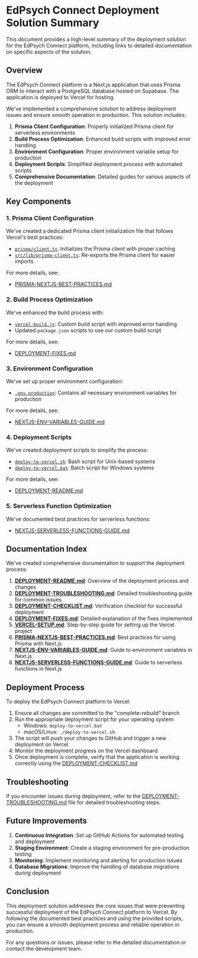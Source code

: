 # EdPsych Connect Deployment Solution Summary

This document provides a high-level summary of the deployment solution for the EdPsych Connect platform, including links to detailed documentation on specific aspects of the solution.

## Overview

The EdPsych Connect platform is a Next.js application that uses Prisma ORM to interact with a PostgreSQL database hosted on Supabase. The application is deployed to Vercel for hosting.

We've implemented a comprehensive solution to address deployment issues and ensure smooth operation in production. This solution includes:

1. **Prisma Client Configuration**: Properly initialized Prisma client for serverless environments
2. **Build Process Optimization**: Enhanced build scripts with improved error handling
3. **Environment Configuration**: Proper environment variable setup for production
4. **Deployment Scripts**: Simplified deployment process with automated scripts
5. **Comprehensive Documentation**: Detailed guides for various aspects of the deployment

## Key Components

### 1. Prisma Client Configuration

We've created a dedicated Prisma client initialization file that follows Vercel's best practices:

- [`prisma/client.ts`](./prisma/client.ts): Initializes the Prisma client with proper caching
- [`src/lib/prisma-client.ts`](./src/lib/prisma-client.ts): Re-exports the Prisma client for easier imports

For more details, see:
- [PRISMA-NEXTJS-BEST-PRACTICES.md](./PRISMA-NEXTJS-BEST-PRACTICES.md)

### 2. Build Process Optimization

We've enhanced the build process with:

- [`vercel-build.js`](./vercel-build.js): Custom build script with improved error handling
- Updated `package.json` scripts to use our custom build script

For more details, see:
- [DEPLOYMENT-FIXES.md](./DEPLOYMENT-FIXES.md)

### 3. Environment Configuration

We've set up proper environment configuration:

- [`.env.production`](./.env.production): Contains all necessary environment variables for production

For more details, see:
- [NEXTJS-ENV-VARIABLES-GUIDE.md](./NEXTJS-ENV-VARIABLES-GUIDE.md)

### 4. Deployment Scripts

We've created deployment scripts to simplify the process:

- [`deploy-to-vercel.sh`](./deploy-to-vercel.sh): Bash script for Unix-based systems
- [`deploy-to-vercel.bat`](./deploy-to-vercel.bat): Batch script for Windows systems

For more details, see:
- [DEPLOYMENT-README.md](./DEPLOYMENT-README.md)

### 5. Serverless Function Optimization

We've documented best practices for serverless functions:

- [NEXTJS-SERVERLESS-FUNCTIONS-GUIDE.md](./NEXTJS-SERVERLESS-FUNCTIONS-GUIDE.md)

## Documentation Index

We've created comprehensive documentation to support the deployment process:

1. **[DEPLOYMENT-README.md](./DEPLOYMENT-README.md)**: Overview of the deployment process and changes
2. **[DEPLOYMENT-TROUBLESHOOTING.md](./DEPLOYMENT-TROUBLESHOOTING.md)**: Detailed troubleshooting guide for common issues
3. **[DEPLOYMENT-CHECKLIST.md](./DEPLOYMENT-CHECKLIST.md)**: Verification checklist for successful deployment
4. **[DEPLOYMENT-FIXES.md](./DEPLOYMENT-FIXES.md)**: Detailed explanation of the fixes implemented
5. **[VERCEL-SETUP.md](./VERCEL-SETUP.md)**: Step-by-step guide for setting up the Vercel project
6. **[PRISMA-NEXTJS-BEST-PRACTICES.md](./PRISMA-NEXTJS-BEST-PRACTICES.md)**: Best practices for using Prisma with Next.js
7. **[NEXTJS-ENV-VARIABLES-GUIDE.md](./NEXTJS-ENV-VARIABLES-GUIDE.md)**: Guide to environment variables in Next.js
8. **[NEXTJS-SERVERLESS-FUNCTIONS-GUIDE.md](./NEXTJS-SERVERLESS-FUNCTIONS-GUIDE.md)**: Guide to serverless functions in Next.js

## Deployment Process

To deploy the EdPsych Connect platform to Vercel:

1. Ensure all changes are committed to the "complete-rebuild" branch
2. Run the appropriate deployment script for your operating system:
   - Windows: `deploy-to-vercel.bat`
   - macOS/Linux: `./deploy-to-vercel.sh`
3. The script will push your changes to GitHub and trigger a new deployment on Vercel
4. Monitor the deployment progress on the Vercel dashboard
5. Once deployment is complete, verify that the application is working correctly using the [DEPLOYMENT-CHECKLIST.md](./DEPLOYMENT-CHECKLIST.md)

## Troubleshooting

If you encounter issues during deployment, refer to the [DEPLOYMENT-TROUBLESHOOTING.md](./DEPLOYMENT-TROUBLESHOOTING.md) file for detailed troubleshooting steps.

## Future Improvements

1. **Continuous Integration**: Set up GitHub Actions for automated testing and deployment
2. **Staging Environment**: Create a staging environment for pre-production testing
3. **Monitoring**: Implement monitoring and alerting for production issues
4. **Database Migrations**: Improve the handling of database migrations during deployment

## Conclusion

This deployment solution addresses the core issues that were preventing successful deployment of the EdPsych Connect platform to Vercel. By following the documented best practices and using the provided scripts, you can ensure a smooth deployment process and reliable operation in production.

For any questions or issues, please refer to the detailed documentation or contact the development team.